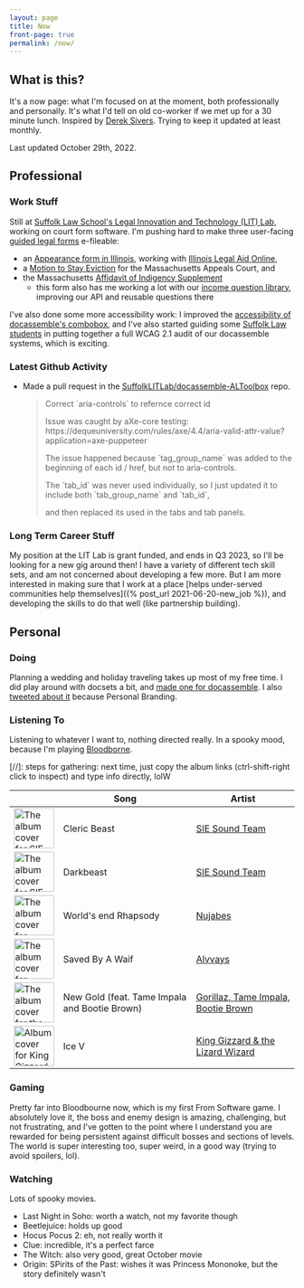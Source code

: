 ```yaml
---
layout: page
title: Now
front-page: true
permalink: /now/
---
```


## What is this?

It's a now page: what I'm focused on at the moment, both professionally and personally.
It's what I'd tell on old co-worker if we met up for a 30 minute lunch.
Inspired by [Derek Sivers](https://sive.rs/nowff).
Trying to keep it updated at least monthly.

Last updated October 29th, 2022.

## Professional

### Work Stuff

Still at [Suffolk Law School's Legal Innovation and Technology (LIT) Lab](https://suffolklitlab.org/), working on court form software.
I'm pushing hard to make three user-facing [guided legal forms](https://suffolklitlab.org/docassemble-AssemblyLine-documentation/docs/#our-work) e-fileable:
* an [Appearance form in Illinois](https://github.com/SuffolkLITLab/docassemble-AppearanceEfile), working with [Illinois Legal Aid Online](https://www.illinoislegalaid.org/),
* a [Motion to Stay Eviction](https://github.com/SuffolkLITLab/docassemble-MotionToStayEviction/tree/new_efiling) for the Massachusetts Appeals Court, and
* the Massachusetts [Affidavit of Indigency Supplement](https://github.com/SuffolkLITLab/docassemble-AffidavitOfIndigencySupplement/pull/46)
  * this form also has me working a lot with our [income question library](https://github.com/SuffolkLITLab/docassemble-ALToolbox/blob/main/docassemble/ALToolbox/al_income.py), improving our API and reusable questions there

I've also done some more accessibility work: I improved the [accessibility of docassemble's combobox](https://github.com/jhpyle/docassemble/pull/581), and I've also started guiding some [Suffolk Law students](https://suffolklitlab.org/courses/fellows/) in putting together a full WCAG 2.1 audit of our docassemble systems, which is exciting.

<!--There's nothing between us and the release, so I'm trying to make sure these webapps are polished and [helpful to users](https://suffolklitlab.org/legal-tech-class/docs/legal-tech-overview/maturity-model/#quick-summary) before they get put out into the real world.-->

<!--Trying to find time to start implementing our "LIT Styler" tool, which will put into effect a lot of thinking I've already done about form "completion ease" and readability.-->

<!-- It also means making sure that [docassemble](https://docassemble.org) and our guided interviews built on top of it are accessible. I've done a lot of work there, and will likely do a full (non-expert) audit myself soon, and hopefully can finish my blog post about that experience. -->

### Latest Github Activity

<span id="if-updated"><span>

<script type="text/javascript" src="/assets/js/now.js"></script>

<ul>
<li>
<p><span id="event-title">Made a pull request</span> in the <a id="event-repo" href="https://github.com/SuffolkLITLab/docassemble-ALToolbox">SuffolkLITLab/docassemble-ALToolbox</a> repo.</p>

<blockquote id="event-desc"><p>Correct `aria-controls` to refernce correct id</p><p></p><p>Issue was caught by aXe-core testing: https://dequeuniversity.com/rules/axe/4.4/aria-valid-attr-value?application=axe-puppeteer
</p><p>
</p><p>The issue happened because `tag_group_name` was added to the beginning of each id / href, but not to aria-controls.
</p><p>The `tab_id` was never used individually, so I just updated it to include both `tab_group_name` and `tab_id`,
</p><p>and then replaced its used in the tabs and tab panels.</p></blockquote>
</li>
</ul>

### Long Term Career Stuff

My position at the LIT Lab is grant funded, and ends in Q3 2023, so I'll be
looking for a new gig around then! I have a variety of different tech skill sets,
and am not concerned about developing a few more. But I am more interested in making sure
that I work at a place [helps under-served communities help themselves]({% post_url 2021-06-20-new_job %}),
and developing the skills to do that well (like partnership building).

## Personal

### Doing

Planning a wedding and holiday traveling takes up most of my free time. I did play around with docsets a bit, and [made one for docassemble](https://brycewilley.xyz/assets/Docassemble.xml). I also [tweeted about it](https://twitter.com/wowitisbryce/status/1579576617198059520) because Personal Branding.

### Listening To

Listening to whatever I want to, nothing directed really.
In a spooky mood, because I'm playing [Bloodborne](#gaming).

[//]: steps for gathering: next time, just copy the album links (ctrl-shift-right click to inspect) and type info directly, lolW

<table class="listening-to">
  <thead>
    <tr>
      <th>&nbsp;</th>
      <th>Song</th>
      <th>Artist</th>
    </tr>
  </thead>
  <tbody>
    <tr>
      <td><img src="https://i.scdn.co/image/ab67616d00001e022472601180911ff89445cbc8" alt="The album cover for SIE Sound Team's Bloodborne Original Soundtrack" height="71" width="71"></td>
      <td>Cleric Beast</td>
      <td><a href="https://open.spotify.com/album/5nRwiGsiEtrFN847UULpzL?si=8aeb26c2dd674b14">SIE Sound Team</a></td>
    </tr>
    <tr>
      <td><img src="https://i.scdn.co/image/ab67616d00001e022472601180911ff89445cbc8" alt="The album cover for SIE Sound Team's Bloodborne Original Soundtrack" height="71" width="71"></td>
      <td>Darkbeast</td>
      <td><a href="https://open.spotify.com/album/5nRwiGsiEtrFN847UULpzL?si=8aeb26c2dd674b14">SIE Sound Team</a></td>
    </tr>
    <tr>
      <td><img src="https://i.scdn.co/image/ab67616d00004851912cc8fe2e9a53d328757a41" alt="The album cover for Nujabes's Modal Soul" height="71" width="71"></td>
      <td>World's end Rhapsody</td>
      <td><a href="https://open.spotify.com/album/6nVACH6a27eOWiumAJhDWS?si=f51f44a9275141e0">Nujabes</a></td>
    </tr>
    <tr>
      <td><img src="https://i.scdn.co/image/ab67616d00004851b0a48655a55e6d5b499e3d92" alt="The album cover for Alvvays's Antisocialites" height="71" width="71"></td>
      <td>Saved By A Waif</td>
      <td><a href="https://open.spotify.com/album/7CCwkPweMxKq8yWkVerH6T?si=f2be9f43744e4c6a">Alvvays</a></td>
    </tr>
    <tr>
      <td><img src="https://i.scdn.co/image/ab67616d00004851fda889bb57058a4a1b88edcd" alt="The album cover for the Gorillaz' New Gold Single" height="71" width="71"></td>
      <td>New Gold (feat. Tame Impala and Bootie Brown)</td>
      <td><a href="https://open.spotify.com/track/64dLd6rVqDLtkXFYrEUHIU?si=2a60f1cf0e304bb5">Gorillaz, Tame Impala, Bootie Brown</a></td>
    </tr>
    <tr>
      <td><img src="https://i.scdn.co/image/ab67616d00004851d29b9ead409a2ce8833831a1" alt="Album cover for King Gizzard & the Lizzard Wizard's Ice, Death, Planets, Lungs, Mushrooms and Lava" height="71" width="71"></td>
      <td>Ice V</td>
      <td><a href="https://open.spotify.com/album/2nPbslvl01lfELsFHTKp0s?si=fdb34d3ab44a412c">King Gizzard & the Lizard Wizard</a></td>
    </tr>
  </tbody>
</table>

### Gaming

Pretty far into Bloodbourne now, which is my first From Software game. I absolutely love it, the boss and enemy design is amazing, challenging, but not frustrating, and I've gotten to the point where I understand you are rewarded for being persistent against difficult bosses and sections of levels. The world is super interesting too, super weird, in a good way (trying to avoid spoilers, lol).

### Watching

Lots of spooky movies.

* Last Night in Soho: worth a watch, not my favorite though
* Beetlejuice: holds up good
* Hocus Pocus 2: eh, not really worth it
* Clue: incredible, it's a perfect farce
* The Witch: also very good, great October movie
* Origin: SPirits of the Past: wishes it was Princess Mononoke, but the story definitely wasn't
